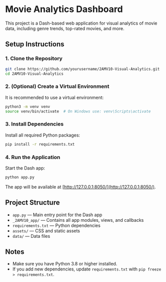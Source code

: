 # Movie Analytics Dashboard

This project is a Dash-based web application for visual analytics of movie data, including genre trends, top-rated movies, and more.

## Setup Instructions

### 1. Clone the Repository
```bash
git clone https://github.com/yourusername/2AMV10-Visual-Analytics.git
cd 2AMV10-Visual-Analytics
```

### 2. (Optional) Create a Virtual Environment
It is recommended to use a virtual environment:
```bash
python3 -m venv venv
source venv/bin/activate  # On Windows use: venv\Scripts\activate
```

### 3. Install Dependencies
Install all required Python packages:
```bash
pip install -r requirements.txt
```

### 4. Run the Application
Start the Dash app:
```bash
python app.py
```

The app will be available at [http://127.0.0.1:8050/](http://127.0.0.1:8050/).

## Project Structure
- `app.py` — Main entry point for the Dash app
- `_2AMV10_app/` — Contains all app modules, views, and callbacks
- `requirements.txt` — Python dependencies
- `assets/` — CSS and static assets
- `data/` — Data files

## Notes
- Make sure you have Python 3.8 or higher installed.
- If you add new dependencies, update `requirements.txt` with `pip freeze > requirements.txt`.


